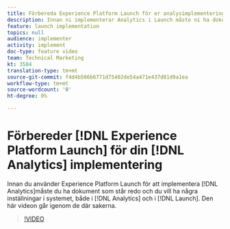 ```yaml
---
title: Förbereda Experience Platform Launch för er analysimplementering
description: Innan ni implementerar Analytics i Launch måste ni ha dokument som är redo och ni har velat konfigurera några saker i systemet, både i Analytics och i Launch. Den här videon går igenom de där sakerna.
feature: launch implementation
topics: null
audience: implementer
activity: implement
doc-type: feature video
team: Technical Marketing
kt: 3584
translation-type: tm+mt
source-git-commit: f4d4b506b6771d75402de54a471e437d81d9a1ea
workflow-type: tm+mt
source-wordcount: '0'
ht-degree: 0%

---
```



# Förbereder [!DNL Experience Platform Launch] för din [!DNL Analytics] implementering

Innan du använder Experience Platform Launch för att implementera [!DNL Analytics]måste du ha dokument som står redo och du vill ha några inställningar i systemet, både i [!DNL Analytics] och i [!DNL Launch]. Den här videon går igenom de där sakerna.

>[!VIDEO](https://video.tv.adobe.com/v/28752/?quality=12)
